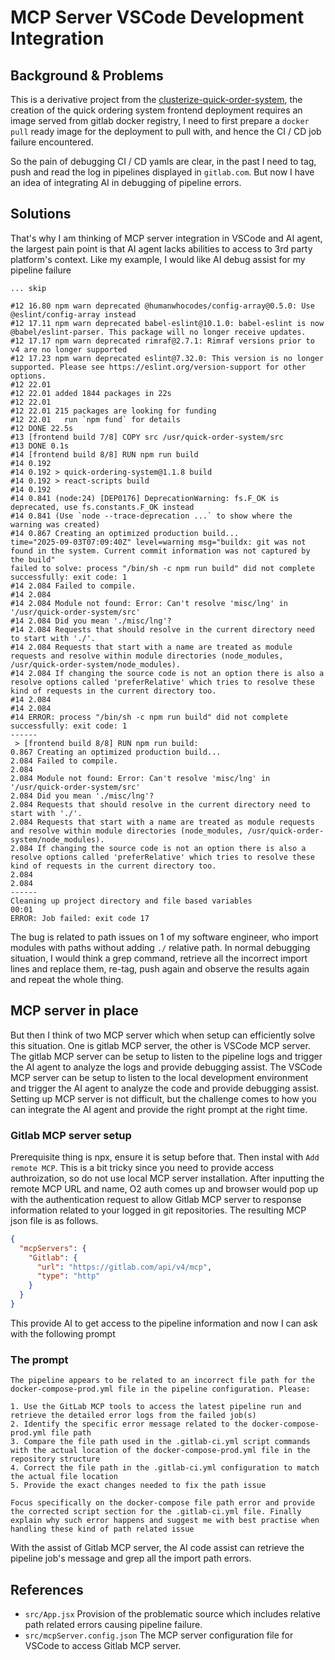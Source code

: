 # MCP Server VSCode Development Integration

## Background & Problems

This is a derivative project from the [clusterize-quick-order-system](https://github.com/ihmcjacky/clusterize-quick-order-system), the creation of the quick ordering system frontend deployment requires an image served from gitlab docker registry, I need to first prepare a `docker pull` ready image for the deployment to pull with, and hence the CI / CD job failure encountered.

So the pain of debugging CI / CD yamls are clear, in the past I need to tag, push and read the log in pipelines displayed in `gitlab.com`. But now I have an idea of integrating AI in debugging of pipeline errors.

## Solutions

That's why I am thinking of MCP server integration in VSCode and AI agent, the largest pain point is that AI agent lacks abilities to access to 3rd party platform's context. Like my example, I would like AI debug assist for my pipeline failure

```
... skip 

#12 16.80 npm warn deprecated @humanwhocodes/config-array@0.5.0: Use @eslint/config-array instead
#12 17.11 npm warn deprecated babel-eslint@10.1.0: babel-eslint is now @babel/eslint-parser. This package will no longer receive updates.
#12 17.17 npm warn deprecated rimraf@2.7.1: Rimraf versions prior to v4 are no longer supported
#12 17.23 npm warn deprecated eslint@7.32.0: This version is no longer supported. Please see https://eslint.org/version-support for other options.
#12 22.01 
#12 22.01 added 1844 packages in 22s
#12 22.01 
#12 22.01 215 packages are looking for funding
#12 22.01   run `npm fund` for details
#12 DONE 22.5s
#13 [frontend build 7/8] COPY src /usr/quick-order-system/src
#13 DONE 0.1s
#14 [frontend build 8/8] RUN npm run build
#14 0.192 
#14 0.192 > quick-ordering-system@1.1.8 build
#14 0.192 > react-scripts build
#14 0.192 
#14 0.841 (node:24) [DEP0176] DeprecationWarning: fs.F_OK is deprecated, use fs.constants.F_OK instead
#14 0.841 (Use `node --trace-deprecation ...` to show where the warning was created)
#14 0.867 Creating an optimized production build...
time="2025-09-03T07:09:40Z" level=warning msg="buildx: git was not found in the system. Current commit information was not captured by the build"
failed to solve: process "/bin/sh -c npm run build" did not complete successfully: exit code: 1
#14 2.084 Failed to compile.
#14 2.084 
#14 2.084 Module not found: Error: Can't resolve 'misc/lng' in '/usr/quick-order-system/src'
#14 2.084 Did you mean './misc/lng'?
#14 2.084 Requests that should resolve in the current directory need to start with './'.
#14 2.084 Requests that start with a name are treated as module requests and resolve within module directories (node_modules, /usr/quick-order-system/node_modules).
#14 2.084 If changing the source code is not an option there is also a resolve options called 'preferRelative' which tries to resolve these kind of requests in the current directory too.
#14 2.084 
#14 2.084 
#14 ERROR: process "/bin/sh -c npm run build" did not complete successfully: exit code: 1
------
 > [frontend build 8/8] RUN npm run build:
0.867 Creating an optimized production build...
2.084 Failed to compile.
2.084 
2.084 Module not found: Error: Can't resolve 'misc/lng' in '/usr/quick-order-system/src'
2.084 Did you mean './misc/lng'?
2.084 Requests that should resolve in the current directory need to start with './'.
2.084 Requests that start with a name are treated as module requests and resolve within module directories (node_modules, /usr/quick-order-system/node_modules).
2.084 If changing the source code is not an option there is also a resolve options called 'preferRelative' which tries to resolve these kind of requests in the current directory too.
2.084 
2.084 
------
Cleaning up project directory and file based variables
00:01
ERROR: Job failed: exit code 17
```

The bug is related to path issues on 1 of my software engineer, who import modules with paths without adding `./` relative path. In normal debugging situation, I would think a grep command, retrieve all the incorrect import lines and replace them, re-tag, push again and observe the results again and repeat the whole thing.

## MCP server in place

But then I think of two MCP server which when setup can efficiently solve this situation. One is gitlab MCP server, the other is VSCode MCP server. The gitlab MCP server can be setup to listen to the pipeline logs and trigger the AI agent to analyze the logs and provide debugging assist. The VSCode MCP server can be setup to listen to the local development environment and trigger the AI agent to analyze the code and provide debugging assist. Setting up MCP server is not difficult, but the challenge comes to how you can integrate the AI agent and provide the right prompt at the right time.

### Gitlab MCP server setup

Prerequisite thing is npx, ensure it is setup before that. Then instal with `Add remote MCP`. This is a bit tricky since you need to provide access authroization, so do not use local MCP server installation. After inputting the remote MCP URL and name, O2 auth comes up and browser would pop up with the authentication request to allow Gitlab MCP server to response information related to your logged in git repositories. The resulting MCP json file is as follows.

```json
{
  "mcpServers": {
    "Gitlab": {
      "url": "https://gitlab.com/api/v4/mcp",
      "type": "http"
    }
  }
}
```

This provide AI to get access to the pipeline information and now I can ask with the following prompt

### The prompt

```
The pipeline appears to be related to an incorrect file path for the docker-compose-prod.yml file in the pipeline configuration. Please:

1. Use the GitLab MCP tools to access the latest pipeline run and retrieve the detailed error logs from the failed job(s)
2. Identify the specific error message related to the docker-compose-prod.yml file path
3. Compare the file path used in the .gitlab-ci.yml script commands with the actual location of the docker-compose-prod.yml file in the repository structure
4. Correct the file path in the .gitlab-ci.yml configuration to match the actual file location
5. Provide the exact changes needed to fix the path issue

Focus specifically on the docker-compose file path error and provide the corrected script section for the .gitlab-ci.yml file. Finally explain why such error happens and suggest me with best practise when handling these kind of path related issue
```

With the assist of Gitlab MCP server, the AI code assist can retrieve the pipeline job's message and grep all the import path errors.

## References
- `src/App.jsx` Provision of the problematic source which includes relative path related errors causing pipeline failure.
- `src/mcpServer.config.json` The MCP server configuration file for VSCode to access Gitlab MCP server.
